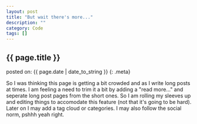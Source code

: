 ```yaml
---
layout: post
title: "But wait there's more..."
description: ""
category: Code
tags: []
---
```


## {{ page.title }}

posted on: {{ page.date | date_to_string }}
{: .meta}

So I was thinking this page is getting a bit crowded and as I write long posts at times. I am feeling a need to trim it a bit by adding a "read more..." and seperate long post pages from the short ones. So I am rolling my sleeves up and editing things to accomodate this feature (not that it's going to be hard). Later on I may add a tag cloud or categories. I may also follow the social norm, pshhh yeah right. 
